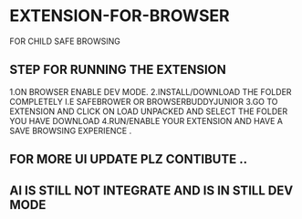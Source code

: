 # EXTENSION-FOR-BROWSER
FOR CHILD SAFE BROWSING 
## STEP FOR RUNNING THE EXTENSION
1.ON BROWSER ENABLE DEV MODE.
2.INSTALL/DOWNLOAD THE FOLDER COMPLETELY I.E SAFEBROWER OR BROWSERBUDDYJUNIOR
3.GO TO EXTENSION AND CLICK ON LOAD UNPACKED AND SELECT THE FOLDER YOU HAVE DOWNLOAD
4.RUN/ENABLE YOUR EXTENSION AND HAVE A SAVE BROWSING EXPERIENCE .
## FOR MORE UI UPDATE PLZ CONTIBUTE ..
## AI IS STILL NOT INTEGRATE AND IS IN STILL DEV MODE
